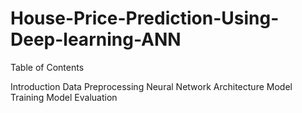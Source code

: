 # House-Price-Prediction-Using-Deep-learning-ANN

Table of Contents


Introduction
Data Preprocessing
Neural Network Architecture
Model Training
Model Evaluation
<!-- Web Application using Flask
Documentation for Flask App -->
<!-- 1. Introduction

The House Price Prediction System is designed to predict house prices based on various features like location, room details, and other amenities. The system utilizes a neural network model implemented using the Keras framework. Additionally, a Flask web application has been developed to provide an intuitive interface for users to input data and receive price predictions.


2. Data Preprocessing
Data Scaling: Features are scaled using the Min-Max Scaler from scikit-learn to ensure consistent input to the neural network.
Data Splitting: The dataset is split into training and testing sets to evaluate the model's performance accurately.

3. Neural Network Architecture
The neural network architecture consists of an input layer, two hidden layers with dropout for regularization, and an output layer for regression.

Input Layer: 1000 neurons, ReLU activation
Dropout Layer: 20% dropout rate
Hidden Layer 1: 500 neurons, ReLU activation
Dropout Layer: 20% dropout rate
Hidden Layer 2: 250 neurons, ReLU activation
Output Layer: 1 neuron, linear activation for regression -->
<!-- 4. Model Training

The model is compiled using the RMSprop optimizer and Mean Squared Error loss function. Early stopping is implemented with a patience of 50 epochs to prevent overfitting. The training is performed for 10 epochs with a batch size of 50. -->
<!-- 
5. Model Evaluation

The model is evaluated using various metrics such as Mean Absolute Error (MAE), Mean Squared Error (MSE), Mean Squared Log Error (MSLE), and R-squared score on the testing dataset. -->

<!-- 6. Web Application using Flask

A Flask web application has been created to provide a user-friendly interface for predicting house prices. The application loads the pre-trained neural network model and scaler. Users can input information such as longitude, latitude, house age, and other details to get a predicted house price. -->
